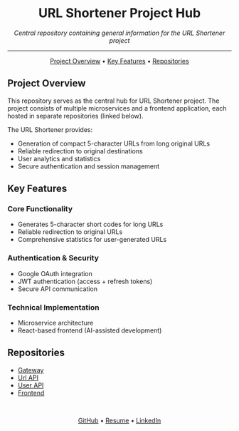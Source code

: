 <h1 align="center">
  URL Shortener Project Hub
</h1>

<p align="center">
  <em>Central repository containing general information for the URL Shortener project</em>
</p>

<hr>

<p align="center">
  <a href="#project-overview">Project Overview</a> •
  <a href="#key-features">Key Features</a> •
  <a href="#repositories">Repositories</a>
</p>

## Project Overview

This repository serves as the central hub for URL Shortener project. 
The project consists of multiple microservices and a frontend application, 
each hosted in separate repositories (linked below).

The URL Shortener provides:
- Generation of compact 5-character URLs from long original URLs
- Reliable redirection to original destinations
- User analytics and statistics
- Secure authentication and session management

## Key Features

### Core Functionality
- Generates 5-character short codes for long URLs
- Reliable redirection to original URLs
- Comprehensive statistics for user-generated URLs

### Authentication & Security
- Google OAuth integration
- JWT authentication (access + refresh tokens)
- Secure API communication

### Technical Implementation
- Microservice architecture
- React-based frontend (AI-assisted development)

## Repositories
- [Gateway](https://github.com/mrKazzila/shortener_gateway)
- [Url API](https://github.com/mrKazzila/shortener_url_api)
- [User API](https://github.com/mrKazzila/shortener_user_api)
- [Frontend](https://github.com/mrKazzila/shortener_frontend)


<br>
<p align="center">
  <a href="https://github.com/mrKazzila">GitHub</a> •
  <a href="https://mrkazzila.com/">Resume</a> •
  <a href="https://www.linkedin.com/in/i-kazakov/">LinkedIn</a>
</p>
